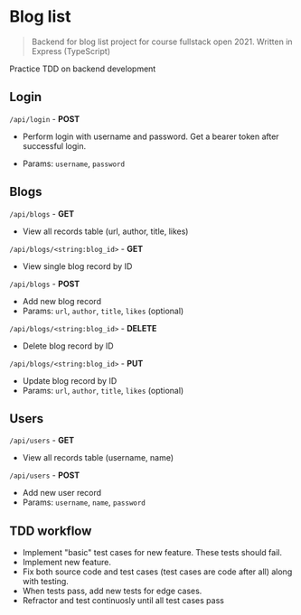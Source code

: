 # Blog list

> Backend for blog list project for course fullstack open 2021.
Written in Express (TypeScript)

Practice TDD on backend development

## Login

`/api/login` - **POST**

* Perform login with username and password.
Get a bearer token after successful login.

* Params: `username`, `password`

## Blogs

`/api/blogs` - **GET**

* View all records table (url, author, title, likes)

`/api/blogs/<string:blog_id>` - **GET**

* View single blog record by ID

`/api/blogs` - **POST**

* Add new blog record
* Params: `url`, `author`, `title`, `likes` (optional)

`/api/blogs/<string:blog_id>` - **DELETE**

* Delete blog record by ID

`/api/blogs/<string:blog_id>` - **PUT**

* Update blog record by ID
* Params: `url`, `author`, `title`, `likes` (optional)

## Users

`/api/users` - **GET**

* View all records table (username, name)

`/api/users` - **POST**

* Add new user record
* Params: `username`, `name`, `password`

## TDD workflow

- Implement "basic" test cases for new feature. These tests should fail.
- Implement new feature.
- Fix both source code and test cases (test cases are code after all) along with testing.
- When tests pass, add new tests for edge cases.
- Refractor and test continuosly until all test cases pass 

